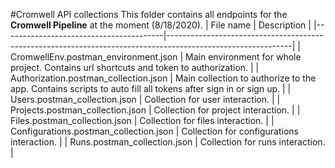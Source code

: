 #Cromwell API collections
This folder contains all endpoints for the **Cromwell Pipeline** at the moment (8/18/2020).
| File name                              | Description                                                                                                 |
|----------------------------------------|-------------------------------------------------------------------------------------------------------------|
| CromwellEnv.postman_environment.json   | Main environment for whole project. Contains url shortcuts and token to authorization.                      |
| Authorization.postman_collection.json  | Main collection to authorize to the app. Contains scripts to auto fill all tokens after sign in or sign up. |
| Users.postman_collection.json          | Collection for user interaction.                                                                            |
| Projects.postman_collection.json       | Collection for project interaction.                                                                         |
| Files.postman_collection.json          | Collection for files interaction.                                                                           |
| Configurations.postman_collection.json | Collection for configurations interaction.                                                                  |
| Runs.postman_collection.json           | Collection for runs interaction.                                                                            |